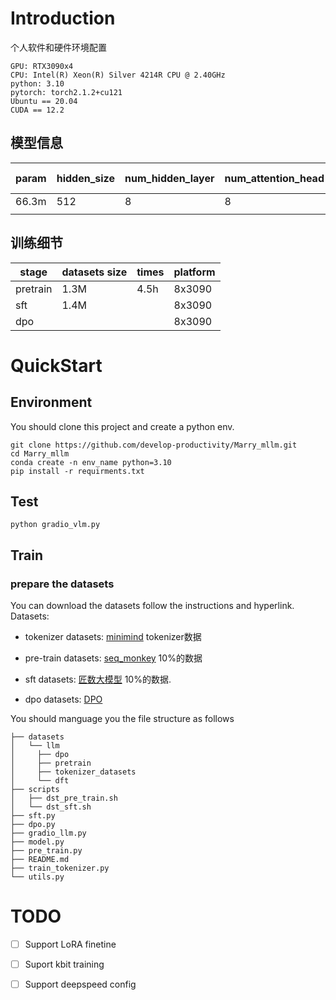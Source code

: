 
# Introduction

个人软件和硬件环境配置
```
GPU: RTX3090x4
CPU: Intel(R) Xeon(R) Silver 4214R CPU @ 2.40GHz
python: 3.10
pytorch: torch2.1.2+cu121
Ubuntu == 20.04
CUDA == 12.2
```
## 模型信息

| param | hidden_size | num_hidden_layer | num_attention_head | num_kv_heads | intermediate_size | max_seq_len | vocabulary  size |
| --- | --- | --- | --- | --- | --- | --- | --- |
| 66.3m | 512 | 8 | 8 | 4 | 2048 | 2048 | 6400 |
|  |  |  |  |  |  |  |  |

## 训练细节
| stage | datasets size | times | platform |
| --- | --- | --- | --- |
| pretrain | 1.3M | 4.5h | 8x3090 |
| sft | 1.4M |  | 8x3090 |
| dpo |  |  | 8x3090 |

# QuickStart
## Environment

You should clone this project and create a python env.
```
git clone https://github.com/develop-productivity/Marry_mllm.git
cd Marry_mllm
conda create -n env_name python=3.10
pip install -r requirments.txt
```
## Test
```
python gradio_vlm.py
```
## Train
### prepare the datasets
You can download the datasets follow the instructions and hyperlink.
Datasets:
* tokenizer datasets: [minimind](https://huggingface.co/datasets/jingyaogong/minimind_dataset) tokenizer数据
* pre-train datasets: [seq_monkey](http://share.mobvoi.com:5000/sharing/O91blwPkY) 10%的数据

* sft datasets: [匠数大模型](https://modelscope.cn/datasets/deepctrl/deepctrl-sft-data) 10%的数据. 

* dpo datasets: [DPO](https://huggingface.co/datasets/beyond/rlhf-reward-single-round-trans_chinese)

You should manguage you the file structure as follows
```
├── datasets
│   └── llm
│     ├── dpo
│     ├── pretrain
│     ├── tokenizer_datasets
│     └── dft
├── scripts
│   ├── dst_pre_train.sh
│   └── dst_sft.sh
├── sft.py
├── dpo.py
├── gradio_llm.py
├── model.py
├── pre_train.py
├── README.md
├── train_tokenizer.py
└── utils.py
```

# TODO

- [ ] Support LoRA finetine
- [ ] Suport kbit training
- [ ]  Support deepspeed config



